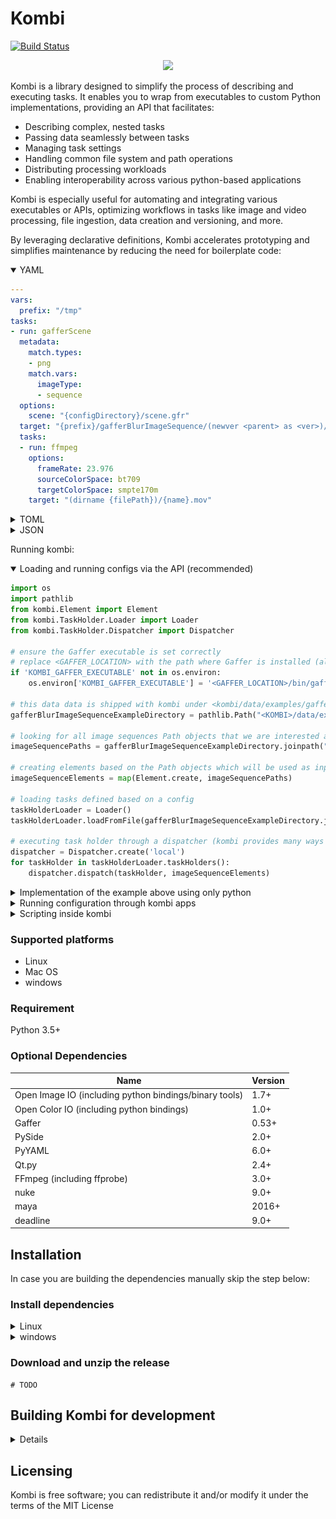 # Kombi
[![Build Status](https://travis-ci.org/kombiHQ/kombi.svg?branch=master)](https://travis-ci.org/kombiHQ/kombi)

<p align="center">
    <img src="data/ui/icons/kombi.png?v=2" with="512" height="512"/>
</p>

Kombi is a library designed to simplify the process of describing and executing tasks. It enables you to wrap from executables to custom Python implementations, providing an API that facilitates:

- Describing complex, nested tasks
- Passing data seamlessly between tasks
- Managing task settings
- Handling common file system and path operations
- Distributing processing workloads
- Enabling interoperability across various python-based applications

Kombi is especially useful for automating and integrating various executables or APIs, optimizing workflows in tasks like image and video processing, file ingestion, data creation and versioning, and more.

By leveraging declarative definitions, Kombi accelerates prototyping and simplifies maintenance by reducing the need for boilerplate code:

<details open="true"><summary>YAML</summary>
<p>


```yaml
---
vars:
  prefix: "/tmp"
tasks:
- run: gafferScene
  metadata:
    match.types:
    - png
    match.vars:
      imageType:
      - sequence
  options:
    scene: "{configDirectory}/scene.gfr"
  target: "{prefix}/gafferBlurImageSequence/(newver <parent> as <ver>)/{name}_<ver>.(pad {frame} 6).exr"
  tasks:
  - run: ffmpeg
    options:
      frameRate: 23.976
      sourceColorSpace: bt709
      targetColorSpace: smpte170m
    target: "(dirname {filePath})/{name}.mov"
```
</p>
</details>

<details><summary>TOML</summary>
<p>

```toml
[vars]
prefix = "/tmp"

[[tasks]]
run = "gafferScene"
target = "{prefix}/gafferBlurImageSequence/(newver <parent> as <ver>)/{name}_<ver>.(pad {frame} 6).exr"

  [tasks.metadata]
  "match.types" = [
    "png"
  ]

    [tasks.metadata."match.vars"]
    imageType = [
      "sequence"
    ]

  [tasks.options]
  scene = "{configDirectory}/scene.gfr"

  [[tasks.tasks]]
  run = "ffmpeg"
  target = "(dirname {filePath})/{name}.mov"

    [tasks.tasks.options]
    frameRate = 23.976
    sourceColorSpace = "bt709"
    targetColorSpace = "smpte170m"
```
</details>

<details><summary>JSON</summary>
<p>

```json
{
  "vars": {
    "prefix": "/tmp"
  },
  "tasks": [
    {
      "run": "gafferScene",
      "metadata": {
        "match.types": [
          "png"
        ],
        "match.vars": {
          "imageType": [
            "sequence"
          ]
        }
      },
      "options": {
        "scene": "{configDirectory}/scene.gfr"
      },
      "target": "{prefix}/gafferBlurImageSequence/(newver <parent> as <ver>)/{name}_<ver>.(pad {frame} 6).exr",
      "tasks": [
        {
          "run": "ffmpeg",
          "options":{
            "frameRate": 23.976,
            "sourceColorSpace": "bt709",
            "targetColorSpace": "smpte170m"
          },
          "target": "(dirname {filePath})/{name}.mov"
        }
      ]
    }
  ]
}
```
</details>

Running kombi:

<details open="true"><summary>Loading and running configs via the API (recommended)</summary>
<p>

```python
import os
import pathlib
from kombi.Element import Element
from kombi.TaskHolder.Loader import Loader
from kombi.TaskHolder.Dispatcher import Dispatcher

# ensure the Gaffer executable is set correctly
# replace <GAFFER_LOCATION> with the path where Gaffer is installed (also, make sure ffmpeg is provided on your PATH)
if 'KOMBI_GAFFER_EXECUTABLE' not in os.environ:
    os.environ['KOMBI_GAFFER_EXECUTABLE'] = '<GAFFER_LOCATION>/bin/gaffer'

# this data data is shipped with kombi under <kombi/data/examples/gafferBlurImageSequence>
gafferBlurImageSequenceExampleDirectory = pathlib.Path("<KOMBI>/data/examples/gafferBlurImageSequence")

# looking for all image sequences Path objects that we are interested as input
imageSequencePaths = gafferBlurImageSequenceExampleDirectory.joinpath("imageSequence").glob("*.png")

# creating elements based on the Path objects which will be used as input for the tasks.
imageSequenceElements = map(Element.create, imageSequencePaths)

# loading tasks defined based on a config
taskHolderLoader = Loader()
taskHolderLoader.loadFromFile(gafferBlurImageSequenceExampleDirectory.joinpath('config.json'))

# executing task holder through a dispatcher (kombi provides many ways to execute it)
dispatcher = Dispatcher.create('local')
for taskHolder in taskHolderLoader.taskHolders():
    dispatcher.dispatch(taskHolder, imageSequenceElements)
```
</details>

<details><summary>Implementation of the example above using only python</summary>
<p>

```python
import os
import pathlib
from kombi.Element import Element
from kombi.Task import Task
from kombi.Template import Template
from kombi.TaskHolder import TaskHolder
from kombi.TaskHolder.Dispatcher import Dispatcher

# ensure the Gaffer executable is set correctly by replacing <GAFFER_LOCATION> with the path where
# Gaffer (gafferhq.org) is installed. Also, make sure ffmpeg is provided on your PATH. 
# Otherwise, use the environment KOMBI_FFMPEG_EXECUTABLE to define the location of the ffmpeg executable.
if 'KOMBI_GAFFER_EXECUTABLE' not in os.environ:
    os.environ['KOMBI_GAFFER_EXECUTABLE'] = '<GAFFER_LOCATION>/bin/gaffer'

# define the directory containing the example data for the Gaffer blur image sequence
gafferBlurImageSequenceExampleDirectory = pathlib.Path("<KOMBI>/data/examples/gafferBlurImageSequence")

# retrieve all image sequence paths (PNG files) in the specified directory
imageSequencePaths = gafferBlurImageSequenceExampleDirectory.joinpath("imageSequence").glob("*.png")

# create Element objects for each image sequence path to be used as input for the tasks
imageSequenceElements = map(Element.create, imageSequencePaths)

# create the gaffer scene task
gafferSceneTask = Task.create('gafferScene')
gafferSceneTask.setOption('scene', str(gafferBlurImageSequenceExampleDirectory.joinpath('scene.gfr')))

# setting metadata (in this example we are using metadata to filter out the compatible elements)
gafferSceneTask.setMetadata(
    "match.types",
    ["png"]
)
gafferSceneTask.setMetadata(
    "match.vars.imageType", [
            "sequence"
        ]
    }
)

# create the ffmpeg task with specific options
ffmpegTask = Task.create('ffmpeg')
ffmpegTask.setOption('frameRate', 23.976)
ffmpegTask.setOption('sourceColorSpace', 'bt709')
ffmpegTask.setOption('targetColorSpace', 'smpte170m')

# since we want to define a task that will run after the gaffer scene task is done. We need to create a "Task Holder" object
# that is going to allow us to define the coupling and a few more features.
# We want also to use a template for the data that will be generated by the gaffer scene task. This template uses a built-in
# expression language made for kombi to simplify common operations (inspired by lisp).
gafferSceneTargetTemplate = Template("{prefix}/gafferBlurImageSequence/(newver <parent> as <ver>)/{name}_<ver>.(pad {frame} 6).exr")

# creating the task holder object
taskHolder = TaskHolder(gafferSceneTask, gafferSceneTargetTemplate)

# the prefix variable is not defined by the elements. Therefore, we are injecting the value for that
# (feel free to replace /tmp for another path...)
taskHolder.addVar('prefix', "/tmp")

# now creating the sub task holder that will be called when the parent task holder is done
ffmpegTargetTemplate = Template("(dirname {filePath})/{name}.mov")
taskHolder.addSubTaskHolder(TaskHolder(ffmpegTask, ffmpegTargetTemplate))

# executing task holder through a dispatcher (kombi provides many ways to execute it)
dispatcher = Dispatcher.create('local')
dispatcher.dispatch(taskHolder, imageSequenceElements)
```
</details>

<details><summary>Running configuration through kombi apps</summary>
<p>

Note: replace `<KOMBI>` for the path where kombi is provided

### Running configuration through the command-line (headless):
```bash
<KOMBI>/bin/kombi <KOMBI>/data/examples/gafferBlurImageSequence <KOMBI>/data/examples/gafferBlurImageSequence/imageSequence
```

The stdout output (task reporter) when running in headless mode is structured to facilitate easy parsing with command-line tools:
```
gafferScene		exr		/tmp/gafferBlurImageSequence/v0004/foo_def_abc_bla_001_v0004.000001.exr
gafferScene		exr		/tmp/gafferBlurImageSequence/v0004/foo_def_abc_bla_001_v0004.000002.exr
gafferScene		exr		/tmp/gafferBlurImageSequence/v0004/foo_def_abc_bla_001_v0004.000003.exr
gafferScene		exr		/tmp/gafferBlurImageSequence/v0004/foo_def_abc_bla_001_v0004.000004.exr
gafferScene		exr		/tmp/gafferBlurImageSequence/v0004/foo_def_abc_bla_001_v0004.000005.exr
gafferScene		exr		/tmp/gafferBlurImageSequence/v0004/foo_def_abc_bla_001_v0004.000006.exr
gafferScene		exr		/tmp/gafferBlurImageSequence/v0004/foo_def_abc_bla_001_v0004.000007.exr
gafferScene		exr		/tmp/gafferBlurImageSequence/v0004/foo_def_abc_bla_001_v0004.000008.exr
gafferScene		exr		/tmp/gafferBlurImageSequence/v0004/foo_def_abc_bla_001_v0004.000009.exr
gafferScene		exr		/tmp/gafferBlurImageSequence/v0004/foo_def_abc_bla_001_v0004.000010.exr
gafferScene		exr		/tmp/gafferBlurImageSequence/v0004/foo_def_abc_bla_001_v0004.000011.exr
gafferScene		exr		/tmp/gafferBlurImageSequence/v0004/foo_def_abc_bla_001_v0004.000012.exr
ffmpeg			mov		/tmp/gafferBlurImageSequence/v0004/foo_def_abc_bla_001_v0004.mov
copy			mov		/tmp/gafferBlurImageSequence/v0004/foo_def_abc_bla_001_v0004.mov_copy.mov
```

### Running configuration through the UI (kombiqt) shipped with kombi:

Note: right-click on the image sequence to list the available tasks
```bash
<KOMBI>/bin/kombi-gui <KOMBI>/data/examples/gafferBlurImageSequence <KOMBI>/data/examples/gafferBlurImageSequence/imageSequence
```
<img src="data/doc/kombi-gui-screenshot.gif?v=1"/>

The stdout output (task reporter) when running from the UI is designed to be more user-friendly:
```
gafferScene output (execution 4 seconds):
  - exr(/tmp/gafferBlurImageSequence/v0003/foo_def_abc_bla_001_v0003.000001.exr)
  - exr(/tmp/gafferBlurImageSequence/v0003/foo_def_abc_bla_001_v0003.000002.exr)
  - exr(/tmp/gafferBlurImageSequence/v0003/foo_def_abc_bla_001_v0003.000003.exr)
  - exr(/tmp/gafferBlurImageSequence/v0003/foo_def_abc_bla_001_v0003.000004.exr)
  - exr(/tmp/gafferBlurImageSequence/v0003/foo_def_abc_bla_001_v0003.000005.exr)
  - exr(/tmp/gafferBlurImageSequence/v0003/foo_def_abc_bla_001_v0003.000006.exr)
  - exr(/tmp/gafferBlurImageSequence/v0003/foo_def_abc_bla_001_v0003.000007.exr)
  - exr(/tmp/gafferBlurImageSequence/v0003/foo_def_abc_bla_001_v0003.000008.exr)
  - exr(/tmp/gafferBlurImageSequence/v0003/foo_def_abc_bla_001_v0003.000009.exr)
  - exr(/tmp/gafferBlurImageSequence/v0003/foo_def_abc_bla_001_v0003.000010.exr)
  - exr(/tmp/gafferBlurImageSequence/v0003/foo_def_abc_bla_001_v0003.000011.exr)
  - exr(/tmp/gafferBlurImageSequence/v0003/foo_def_abc_bla_001_v0003.000012.exr)
done
ffmpeg output (execution 0 seconds):
  - mov(/tmp/gafferBlurImageSequence/v0003/foo_def_abc_bla_001_v0003.mov)
done
copy output (execution 0 seconds):
  - mov(/tmp/gafferBlurImageSequence/v0003/foo_def_abc_bla_001_v0003.mov_copy.mov)
done
```
</details>

<details><summary>Scripting inside kombi</summary>
Kombi comes with a built-in script editor, which can be particularly helpful in applications that either lack an integrated script editor or have a very limited one.

Use `<ctrl>` + `<enter>` to run the code. In case there is a selection in place only the selected code will be performed.

Hit the python button to show the script-editor:

<img src="data/doc/kombi-script-editor-button.png?v=1"/>
<br/><br/>

You can adjust the panel size as needed. The color scheme is inspired by [VIM preferences](https://github.com/paulondc/prefs/blob/master/vimNotes.md):

<img src="data/doc/kombi-script-editor.png?v=2"/>


The script editor can interact with the main window through the `mainWindow()`, which is automatically defined for the script editor session for convenience. For instance:
```python
print(mainWindow().elementListWidget().elements())
print(mainWindow().elementListWidget().selectedElements())
```
</details>

### Supported platforms
- Linux
- Mac OS
- windows

### Requirement
Python 3.5+

### Optional Dependencies
Name | Version
--- | ---
Open Image IO (including python bindings/binary tools) | 1.7+
Open Color IO (including python bindings) | 1.0+
Gaffer | 0.53+
PySide | 2.0+
PyYAML | 6.0+
Qt.py | 2.4+
FFmpeg (including ffprobe) | 3.0+
nuke | 9.0+
maya | 2016+
deadline | 9.0+

## Installation

In case you are building the dependencies manually skip the step below:

### Install dependencies

<details><summary>Linux</summary>
<p>

#### Ubuntu 18.04 (bionic) and derivatives:
```bash
pip install PySide6
pip install PyYAML
pip install QtPy
apt-get install make cmake
apt-get install python3-openimageio openimageio-tools
apt-get install ffmpeg
```
</details>

<details><summary>windows</summary>
<p>

- [Cygwin](https://www.cygwin.com)
- [Python 3.6+](https://www.python.org/downloads)
- [FFmpeg](https://ffmpeg.org)
- [Qt.Py](https://pypi.org/project/QtPy)
- [PyYAML](https://pypi.org/project/PyYAML)
- [PySide2](https://pypi.org/project/PySide2)
- [Open Image IO](https://www.lfd.uci.edu/~gohlke/pythonlibs/#openimageio) (Unofficial)

</details>

### Download and unzip the release
```
# TODO
```

## Building Kombi for development

<details><summary>Details</summary>
<p>
    
> For windows users please make sure you have the posix tools available on your system. It can be done through [Cygwin](https://www.cygwin.com) (During the installation make sure to select `cmake` and `make` under `Devel` category).

#### Dependencies
Name | Version 
--- | --- 
CMake | 2.8+
Make | 3.0+
Pylama | 7.0+

#### Running tests
```bash
cd <SRC_LOCATION>
./runtest
```

#### Running linters
```bash
cd <SRC_LOCATION>
./runlint
```

#### Building Kombi
> Hint for windows users: The volumes are available under `/cygdrive/<volume>` in cygwin 

```bash
cd <SRC_LOCATION>
mkdir build
cd build
cmake -DCMAKE_INSTALL_PREFIX=<TARGET_LOCATION> -G "Unix Makefiles" ..
make all install
```

</details>

## Licensing
Kombi is free software; you can redistribute it and/or modify it under the terms of the MIT License
